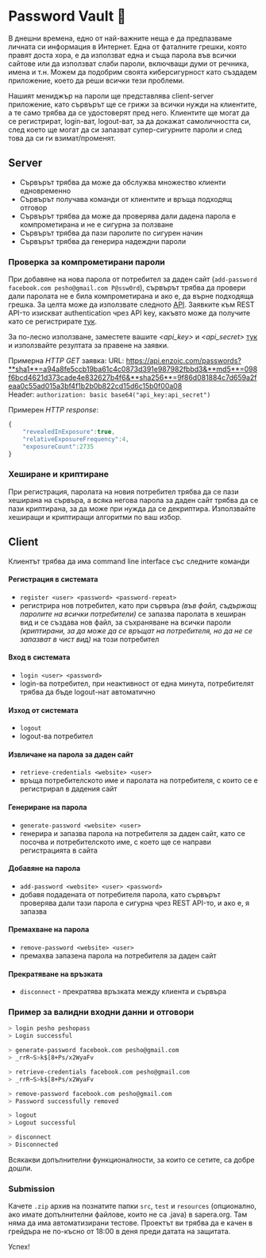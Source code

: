 # Password Vault :closed_lock_with_key:

В днешни времена, едно от най-важните неща е да предпазваме личната си информация в Интернет. Една от фаталните грешки, която правят доста хора, е да използват една и съща парола във всички сайтове или да използват слаби пароли, включващи думи от речника, имена и т.н. Можем да подобрим своята киберсигурност като създадем приложение, което да реши всички тези проблеми.

Нашият мениджър на пароли ще представлява client-server приложение, като сървърът ще се грижи за всички нужди на клиентите, а те само трябва да се удостоверят пред него. Клиентите ще могат да се регистрират, login-ват, logout-ват, за да докажат самоличността си, след което ще могат да си запазват супер-сигурните пароли и след това да си ги взимат/променят.

## Server

- Сървърът трябва да може да обслужва множество клиенти едновременно
- Сървърът получава команди от клиентите и връща подходящ отговор
- Сървърът трябва да може да проверява дали дадена парола е компрометирана и не е сигурна за ползване
- Сървърът трябва да пази паролите по сигурен начин
- Сървърът трябва да генерира надеждни пароли

### Проверка за компрометирани пароли

При добавяне на нова парола от потребител за даден сайт (`add-password facebook.com pesho@gmail.com P@ssw0rd`), сървърът трябва да провери дали паролата не е била компрометирана и ако е, да върне подходяща грешка.
За целта може да използвате следното [API](https://www.enzoic.com/docs-passwords-api/).
Заявките към REST API-то изискват authentication чрез API key, какъвто може да получите като се регистрирате [тук](https://www.enzoic.com/free-trial-2/).

За по-лесно използване, заместете вашите *<api_key>* и *<api_secret>* [тук](https://repl.it/@ZdravkoGyurov/ExtrasmallReasonableFrontend#index.js) и използвайте резултата за правeне на заявки.

Примерна *HTTP GET* заявка:
URL:
https://api.enzoic.com/passwords?**sha1**=a94a8fe5ccb19ba61c4c0873d391e987982fbbd3&**md5**=098f6bcd4621d373cade4e832627b4f6&**sha256**=9f86d081884c7d659a2feaa0c55ad015a3bf4f1b2b0b822cd15d6c15b0f00a08 \
Header: `authorization: basic base64("api_key:api_secret")`

Примерен *HTTP response*:

``` javascript
{
    "revealedInExposure":true,
    "relativeExposureFrequency":4,
    "exposureCount":2735
}
```

### Хеширане и криптиране

При регистрация, паролата на новия потребител трябва да се пази хеширана на сървъра, а всяка негова парола за даден сайт трябва да се пази криптирана, за да може при нужда да се декриптира.
Използвайте хеширащи и криптиращи алгоритми по ваш избор.

## Client

Клиентът трябва да има command line interface със следните команди

#### Регистрация в системата
- `register <user> <password> <password-repeat>`
- регистрира нов потребител, като при сървъра *(във файл, съдържащ паролите на всички потребители)* се запазва паролата в хеширан вид и се създава нов файл, за съхраняване на всички пароли *(криптирани, за да може да се връщат на потребителя, но да не се запазват в чист вид)* на този потребител

#### Вход в системата
- `login <user> <password>`
- login-ва потребител, при неактивност от една минута, потребителят трябва да бъде logout-нат автоматично

#### Изход от системата
- `logout`
- logout-ва потребител

#### Извличане на парола за даден сайт
- `retrieve-credentials <website> <user>`
- връща потребителското име и паролата на потребителя, с които се е регистрирал в дадения сайт

#### Генериране на парола
- `generate-password <website> <user>`
- генерира и запазва парола на потребителя за даден сайт, като се посочва и потребителското име, с коeто ще се направи регистрацията в сайта

#### Добавяне на парола
- `add-password <website> <user> <password>`
- добавя подадената от потребителя парола, като сървърът проверява дали тази парола е сигурна чрез REST API-то, и ако е, я запазва

#### Премахване на парола
- `remove-password <website> <user>`
- премахва запазена парола на потребителя за даден сайт

#### Прекратяване на връзката
- `disconnect` - прекратява връзката между клиента и сървъра

### Пример за валидни входни данни и отговори

``` bash
> login pesho peshopass
> Login successful

> generate-password facebook.com pesho@gmail.com
> _rrR~S>k$[8+Ps/x2WyaFv

> retrieve-credentials facebook.com pesho@gmail.com
> _rrR~S>k$[8+Ps/x2WyaFv

> remove-password facebook.com pesho@gmail.com
> Password successfully removed

> logout
> Logout successful

> disconnect
> Disconnected
```

Всякакви допълнителни функционалности, за които се сетите, са добре дошли.

### Submission

Качете `.zip` архив на познатите папки `src`, `test` и `resources` (опционално, ако имате допълнителни файлове, които не са .java) в sapera.org.
Там няма да има автоматизирани тестове.
Проектът ви трябва да е качен в грейдъра не по-късно от 18:00 в деня преди датата на защитата.

Успех!

